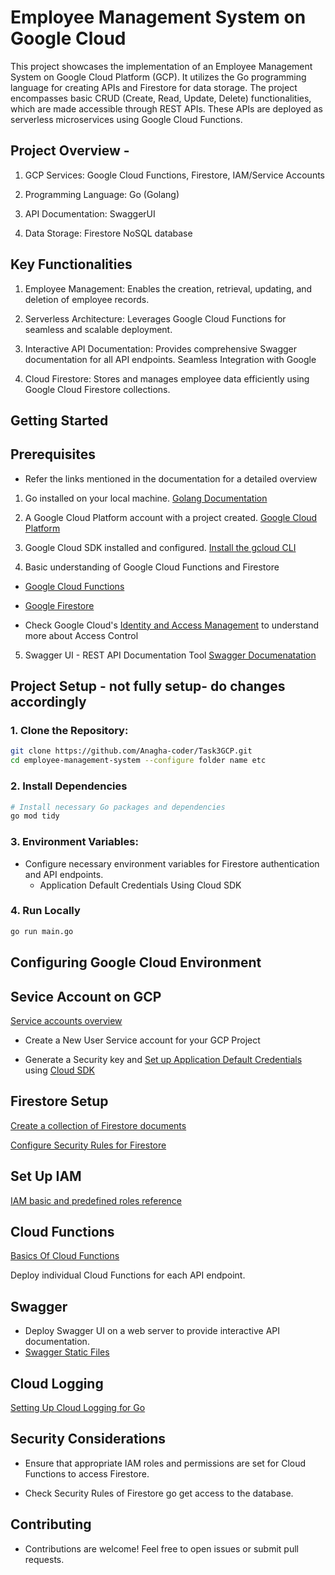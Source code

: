 # Employee Management System on Google Cloud

This project showcases the implementation of an Employee Management System on Google Cloud Platform (GCP). It utilizes the Go programming language for creating APIs and Firestore for data storage. The project encompasses basic CRUD (Create, Read, Update, Delete) functionalities, which are made accessible through REST APIs. These APIs are deployed as serverless microservices using Google Cloud Functions.

## Project Overview -

1. GCP Services: Google Cloud Functions, Firestore, IAM/Service Accounts

2. Programming Language: Go (Golang)

3. API Documentation: SwaggerUI

4. Data Storage: Firestore NoSQL database

## Key Functionalities

1. Employee Management: Enables the creation, retrieval, updating, and deletion of employee records.

2. Serverless Architecture: Leverages Google Cloud Functions for seamless and scalable deployment.

3. Interactive API Documentation: Provides comprehensive Swagger documentation for all API endpoints.
Seamless Integration with Google 

4. Cloud Firestore: Stores and manages employee data efficiently using Google Cloud Firestore collections.


## Getting Started

## Prerequisites

* Refer the links mentioned in the documentation for a detailed overview


1. Go installed on your local machine.
[Golang Documentation](https://go.dev/doc/)

2. A Google Cloud Platform account with a project created.
[Google Cloud Platform](https://cloud.google.com/)

3. Google Cloud SDK installed and configured.
[Install the gcloud CLI](https://cloud.google.com/sdk/docs/install)

4. Basic understanding of Google Cloud Functions and Firestore
- [Google Cloud Functions](https://cloud.google.com/functions#)
- [Google Firestore](https://cloud.google.com/firestore/docs/)

- Check Google Cloud's [Identity and Access Management](https://cloud.google.com/iam/docs)  to understand more about Access Control


5. Swagger UI - REST API Documentation Tool
[Swagger Documenatation](https://swagger.io/docs/)



## Project Setup - not fully setup- do changes accordingly

### 1. Clone the Repository:

```bash
git clone https://github.com/Anagha-coder/Task3GCP.git
cd employee-management-system --configure folder name etc
```

### 2. Install Dependencies

```bash
# Install necessary Go packages and dependencies
go mod tidy
```

### 3. Environment Variables:

- Configure necessary environment variables for Firestore authentication and API endpoints.
  - Application Default Credentials Using Cloud SDK

### 4. Run Locally

```bash
go run main.go
```

## Configuring Google Cloud Environment

## Sevice Account on GCP

[Service accounts overview](https://cloud.google.com/iam/docs/service-account-overview)

- Create a New User Service account for your GCP Project

- Generate a Security key and
[Set up Application Default Credentials](https://cloud.google.com/docs/authentication/provide-credentials-adc) using [Cloud SDK](https://cloud.google.com/sdk/docs/install)

## Firestore Setup

[Create a collection of Firestore documents](https://cloud.google.com/firestore/docs/samples/firestore-query-collection-group-dataset#firestore_query_collection_group_dataset-go)



[Configure Security Rules for Firestore](https://cloud.google.com/firestore/docs/security/get-started)

## Set Up IAM

[IAM basic and predefined roles reference](https://cloud.google.com/iam/docs/understanding-roles)

## Cloud Functions 

[Basics Of Cloud Functions](https://cloud.google.com/functions#)

Deploy individual Cloud Functions for each API endpoint.

## Swagger

- Deploy Swagger UI on a web server to provide interactive API documentation.
- [Swagger Static Files](https://swagger.io/docs/open-source-tools/swagger-ui/usage/installation/) 




## Cloud Logging

[Setting Up Cloud Logging for Go](https://cloud.google.com/logging/docs/setup/go)



## Security Considerations

- Ensure that appropriate IAM roles and permissions are set for Cloud Functions to access Firestore.

- Check Security Rules of Firestore go get access to the database.



## Contributing

- Contributions are welcome! Feel free to open issues or submit pull requests.
